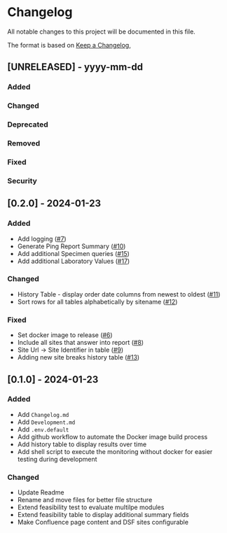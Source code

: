 # Changelog

All notable changes to this project will be documented in this file.

The format is based on [Keep a Changelog](https://keepachangelog.com/en/1.0.0/),

## [UNRELEASED] - yyyy-mm-dd

### Added
### Changed
### Deprecated
### Removed
### Fixed
### Security

## [0.2.0] - 2024-01-23

### Added
- Add logging ([#7](https://github.com/medizininformatik-initiative/feasibility-monitoring/issues/7))
- Generate Ping Report Summary ([#10](https://github.com/medizininformatik-initiative/feasibility-monitoring/issues/10))
- Add additional Specimen queries ([#15](https://github.com/medizininformatik-initiative/feasibility-monitoring/issues/15))
- Add additional Laboratory Values ([#17](https://github.com/medizininformatik-initiative/feasibility-monitoring/issues/17))

### Changed
- History Table - display order date columns from newest to oldest ([#11](https://github.com/medizininformatik-initiative/feasibility-monitoring/issues/11))
- Sort rows for all tables alphabetically by sitename ([#12](https://github.com/medizininformatik-initiative/feasibility-monitoring/issues/12))

### Fixed
- Set docker image to release ([#6](https://github.com/medizininformatik-initiative/feasibility-monitoring/issues/6))
- Include all sites that answer into report ([#8](https://github.com/medizininformatik-initiative/feasibility-monitoring/issues/8))
- Site Url -> Site Identifier in table ([#9](https://github.com/medizininformatik-initiative/feasibility-monitoring/issues/9))
- Adding new site breaks history table ([#13](https://github.com/medizininformatik-initiative/feasibility-monitoring/issues/13))

## [0.1.0] - 2024-01-23

### Added
- Add `Changelog.md`
- Add `Development.md`
- Add `.env.default`
- Add github workflow to automate the Docker image build process
- Add history table to display results over time
- Add shell script to execute the monitoring without docker for easier testing during development
    
### Changed
- Update Readme
- Rename and move files for better file structure
- Extend feasibility test to evaluate multilpe modules
- Extend feasibility table to display additional summary fields
- Make Confluence page content and DSF sites configurable
